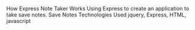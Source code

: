 How Express Note Taker Works
Using Express to create an application to take save notes.
Save Notes
Technologies Used
jquery, Express, HTML, javascript
